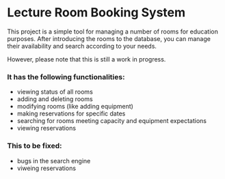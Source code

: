 # Lecture Room Booking System

This project is a simple tool for managing a number of rooms for education purposes.
After introducing the rooms to the database, you can manage their availability and search according to your needs.

However, please note that this is still a work in progress.

### It has the following functionalities:
- viewing status of all rooms
- adding and deleting rooms
- modifying rooms (like adding equipment)
- making reservations for specific dates
- searching for rooms meeting capacity and equipment expectations
- viewing reservations

### This to be fixed:
- bugs in the search engine
- viweing reservations
